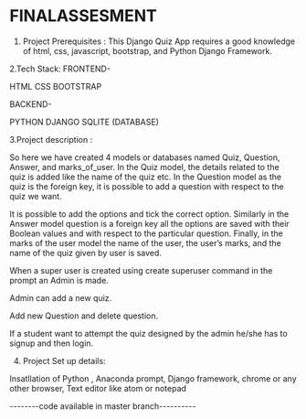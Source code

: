 # FINALASSESMENT

1. Project Prerequisites :
This Django Quiz App requires a good knowledge of html, css, javascript, bootstrap, and  Python Django Framework. 

2.Tech Stack: 
FRONTEND- 

HTML
CSS
BOOTSTRAP

BACKEND-

PYTHON DJANGO
SQLITE (DATABASE)


3.Project description :

So here we have created 4 models or databases named Quiz, Question, Answer, and marks_of_user. In the Quiz model, the details related to the quiz is added like the name of the quiz etc. In the Question model as the quiz is the foreign key, it is possible to add a question with respect to the quiz we want.

It is possible to add the options and tick the correct option. Similarly in the Answer model question is a foreign key all the options are saved with their Boolean values and with respect to the particular question. Finally, in the marks of the user model the name of the user, the user’s marks, and the name of the quiz given by user is saved.

When a super user is created using create superuser command in the prompt an Admin is made.

Admin can add a new quiz.

Add new Question and delete question.

If a student want to attempt the quiz designed by the admin he/she has to signup and then login.


4. Project Set up details:

Insatllation of Python , Anaconda prompt,  Django framework, chrome or any other browser, Text editor like atom or notepad



--------code available in master branch----------
